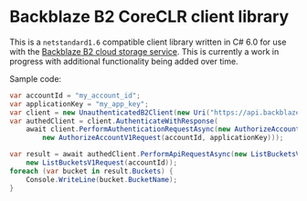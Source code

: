 # Backblaze B2 CoreCLR client library

This is a `netstandard1.6` compatible client library written in C# 6.0 for use
with the [Backblaze B2 cloud storage
service](https://www.backblaze.com/b2/cloud-storage.html). This is currently a
work in progress with additional functionality being added over time.

Sample code:
```C#
var accountId = "my_account_id";
var applicationKey = "my_app_key";
var client = new UnauthenticatedB2Client(new Uri("https://api.backblazeb2.com"));
var authedClient = client.AuthenticateWithResponse(
    await client.PerformAuthenticationRequestAsync(new AuthorizeAccountV1Api(),
        new AuthorizeAccountV1Request(accountId, applicationKey)));

var result = await authedClient.PerformApiRequestAsync(new ListBucketsV1Api(),
    new ListBucketsV1Request(accountId));
foreach (var bucket in result.Buckets) {
    Console.WriteLine(bucket.BucketName);
}
```
